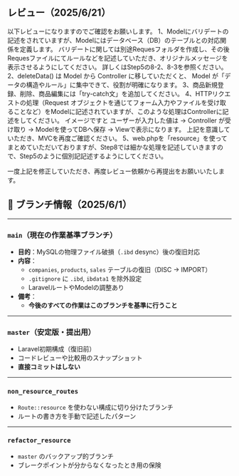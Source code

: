 ## レビュー（2025/6/21）
以下レビューになりますのでご確認をお願いします。
1、Modelにバリデートの記述をされていますが、Modelにはデータベース（DB）のテーブルとの対応関係を定義します。
バリデートに関しては別途Requesフォルダを作成し、その後Requesファイルにてルールなどを記述していただき、オリジナルメッセージを表示させるようにしてください。
詳しくはStep5の8-2、8-3を参照ください。
2、deleteData() は Model から Controller に移していただくと、
Model が「データの構造やルール」に集中できて、役割が明確になります。
3、商品新規登録、削除、商品編集には「try-catch文」を追加してください。
4、HTTPリクエストの処理（Request オブジェクトを通じてフォーム入力やファイルを受け取ることなど）をModelに記述されていますが、このような処理はControllerに記述をしてください。
イメージですと
ユーザーが入力した値は → Controller が受け取り → Modelを使ってDBへ保存 → Viewで表示になります。
上記を意識していただき、MVCを再度ご確認ください。
5、web.phpを「resource」を使ってまとめていただいておりますが、Step8では細かな処理を記述していきますので、Step5のように個別記記述するようにしてください。

一度上記を修正していただき、再度レビュー依頼から再提出をお願いいたします。

## 🔀 ブランチ情報（2025/6/1）

---

### `main`（現在の作業基準ブランチ）
- **目的**：MySQLの物理ファイル破損（`.ibd` desync）後の復旧対応
- **内容**：
  - `companies`, `products`, `sales` テーブルの復旧（DISC → IMPORT）
  - `.gitignore` に `.ibd`, `ibdata1` を除外設定
  - LaravelルートやModelの調整あり
- **備考**：
  - **今後のすべての作業はこのブランチを基準に行うこと**

---

### `master`（安定版・提出用）
- Laravel初期構成（復旧前）
- コードレビューや比較用のスナップショット
- **直接コミットはしない**

---

### `non_resource_routes`
- `Route::resource` を使わない構成に切り分けたブランチ
- ルートの書き方を手動で記述したパターン

---

### `refactor_resource`
- `master` のバックアップ的ブランチ
- ブレークポイントが分からなくなったとき用の保険
